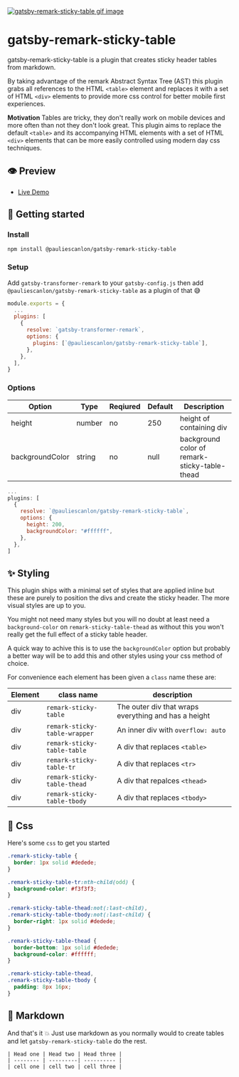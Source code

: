 <a href="https://gatsby-remark-sticky-table.netlify.com/" target="_blank">
<img src="https://gatsby-remark-sticky-table.netlify.com/images/remark-sticky-table.gif" alt="gatsby-remark-sticky-table gif image" />
</a>

# gatsby-remark-sticky-table

gatsby-remark-sticky-table is a plugin that creates sticky header tables from markdown.

By taking advantage of the remark Abstract Syntax Tree (AST) this plugin grabs all references to the HTML `<table>` element and replaces it with a set of HTML `<div>` elements to provide more css control for better mobile first experiences.

**Motivation**
Tables are tricky, they don't really work on mobile devices and more often than not they don't look great. This plugin aims to replace the default `<table>` and its accompanying HTML elements with a set of HTML `<div>` elements that can be more easily controlled using modern day css techniques.

## 👁️ Preview

- [Live Demo](https://gatsby-remark-sticky-table.netlify.com/)

## 🚀 Getting started

### Install

```
npm install @pauliescanlon/gatsby-remark-sticky-table
```

### Setup

Add `gatsby-transformer-remark` to your `gatsby-config.js` then add `@pauliescanlon/gatsby-remark-sticky-table` as a plugin of that 😅

```js
module.exports = {
  ...
  plugins: [
    {
      resolve: `gatsby-transformer-remark`,
      options: {
        plugins: [`@pauliescanlon/gatsby-remark-sticky-table`],
      },
    },
  ],
}
```

### Options

| Option          | Type   | Reqiured | Default | Description                                   |
| --------------- | ------ | -------- | ------- | --------------------------------------------- |
| height          | number | no       | 250     | height of containing div                      |
| backgroundColor | string | no       | null    | background color of remark-sticky-table-thead |

```js
...
plugins: [
  {
    resolve: `@pauliescanlon/gatsby-remark-sticky-table`,
    options: {
      height: 200,
      backgroundColor: "#ffffff",
    },
  },
]
```

## ✨ Styling

This plugin ships with a minimal set of styles that are applied inline but these are purely to position the divs and create the sticky header. The more visual styles are up to you.

You might not need many styles but you will no doubt at least need a `background-color` on `remark-sticky-table-thead` as without this you won't really get the full effect of a sticky table header.

A quick way to achive this is to use the `backgroundColor` option but probably a better way will be to add this and other styles using your css method of choice.

For convenience each element has been given a `class` name these are:

| Element | class name                    | description                                          |
| ------- | ----------------------------- | ---------------------------------------------------- |
| div     | `remark-sticky-table`         | The outer div that wraps everything and has a height |
| div     | `remark-sticky-table-wrapper` | An inner div with `overflow: auto`                   |
| div     | `remark-sticky-table-table`   | A div that replaces `<table>`                        |
| div     | `remark-sticky-table-tr`      | A div that replaces `<tr>`                           |
| div     | `remark-sticky-table-thead`   | A div that repalces `<thead>`                        |
| div     | `remark-sticky-table-tbody`   | A div that replaces `<tbody>`                        |

## 💅 Css

Here's some `css` to get you started

```css
.remark-sticky-table {
  border: 1px solid #dedede;
}

.remark-sticky-table-tr:nth-child(odd) {
  background-color: #f3f3f3;
}

.remark-sticky-table-thead:not(:last-child),
.remark-sticky-table-tbody:not(:last-child) {
  border-right: 1px solid #dedede;
}

.remark-sticky-table-thead {
  border-bottom: 1px solid #dedede;
  background-color: #ffffff;
}

.remark-sticky-table-thead,
.remark-sticky-table-tbody {
  padding: 8px 16px;
}
```

## 📝 Markdown

And that's it 💥 Just use markdown as you normally would to create tables and let `gatsby-remark-sticky-table` do the rest.

```
| Head one | Head two | Head three |
| -------- | ---------| ---------- |
| cell one | cell two | cell three |
```

